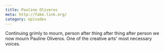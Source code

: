 ```yaml
---
title: Pauline Oliveros
meta: http://fake.link.org/
category: episodes
---
```


Continuing grimly to mourn, person after thing after thing after person we now mourn Pauline Oliveros. One of the creative arts' most necessary voices. 